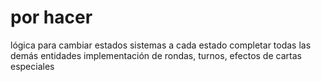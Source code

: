 # por hacer
lógica para cambiar estados
sistemas a cada estado
completar todas las demás entidades
implementación de rondas, turnos, efectos de cartas especiales
